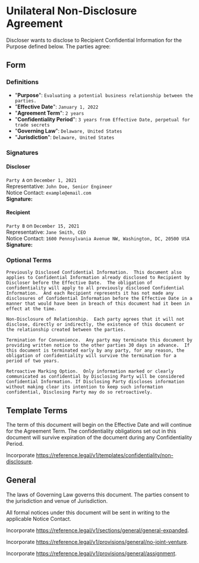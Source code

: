 # Unilateral Non-Disclosure Agreement

Discloser wants to disclose to Recipient Confidential Information for the Purpose defined below.  The parties agree:

## Form

### Definitions

* "**Purpose**": `Evaluating a potential business relationship between the parties.`
* "**Effective Date**": `January 1, 2022`
* "**Agreement Term**": `2 years`
* "**Confidentiality Period**": `3 years from Effective Date, perpetual for trade secrets`
* "**Governing Law**": `Delaware, United States`
* "**Jurisdiction**": `Delaware, United States`

### Signatures

#### Discloser

`Party A` on `December 1, 2021`  
Representative: `John Doe, Senior Engineer`  
Notice Contact: `example@email.com`  
**Signature:**

#### Recipient

`Party B` on `December 15, 2021`  
Representative: `Jane Smith, CEO`  
Notice Contact: `1600 Pennsylvania Avenue NW, Washington, DC, 20500 USA`  
**Signature:**

### Optional Terms

`Previously Disclosed Confidential Information.  This document also applies to Confidential Information already disclosed to Recipient by Discloser before the Effective Date.  The obligation of confidentiality will apply to all previously disclosed Confidential Information.  And each Recipient represents it has not made any disclosures of Confidential Information before the Effective Date in a manner that would have been in breach of this document had it been in effect at the time.`

`Non-Disclosure of Relationship.  Each party agrees that it will not disclose, directly or indirectly, the existence of this document or the relationship created between the parties.`

`Termination for Convenience.  Any party may terminate this document by providing written notice to the other parties 30 days in advance.  If this document is terminated early by any party, for any reason, the obligation of confidentiality will survive the termination for a period of two years.`

`Retroactive Marking Option.  Only information marked or clearly communicated as confidential by Disclosing Party will be considered Confidential Information. If Disclosing Party discloses information without making clear its intention to keep such information confidential, Disclosing Party may do so retroactively.`

## Template Terms

The term of this document will begin on the Effective Date and will continue for the Agreement Term.  The confidentiality obligations set out in this document will survive expiration of the document during any Confidentiality Period.

Incorporate <https://reference.legal/v1/templates/confidentiality/non-disclosure>.

## General

The laws of Governing Law governs this document.  The parties consent to the jurisdiction and venue of Jurisdiction.

All formal notices under this document will be sent in writing to the applicable Notice Contact.

Incorporate <https://reference.legal/v1/sections/general/general-expanded>.

Incorporate <https://reference.legal/v1/provisions/general/no-joint-venture>.

Incorporate <https://reference.legal/v1/provisions/general/assignment>.
